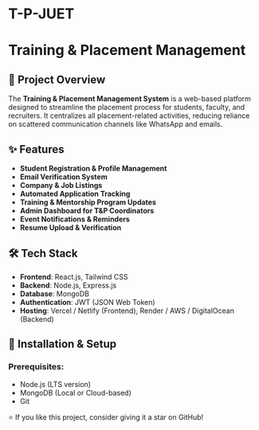 
# T-P-JUET

# Training & Placement Management 

## 📌 Project Overview
The **Training & Placement Management System** is a web-based platform designed to streamline the placement process for students, faculty, and recruiters. It centralizes all placement-related activities, reducing reliance on scattered communication channels like WhatsApp and emails.

## ✨ Features
- **Student Registration & Profile Management**
- **Email Verification System**
- **Company & Job Listings**
- **Automated Application Tracking**
- **Training & Mentorship Program Updates**
- **Admin Dashboard for T&P Coordinators**
- **Event Notifications & Reminders**
- **Resume Upload & Verification**

## 🛠 Tech Stack
- **Frontend**: React.js, Tailwind CSS
- **Backend**: Node.js, Express.js
- **Database**: MongoDB
- **Authentication**: JWT (JSON Web Token)
- **Hosting**: Vercel / Netlify (Frontend), Render / AWS / DigitalOcean (Backend)

## 🚀 Installation & Setup
### Prerequisites:
- Node.js (LTS version)
- MongoDB (Local or Cloud-based)
- Git

⭐ If you like this project, consider giving it a star on GitHub!




